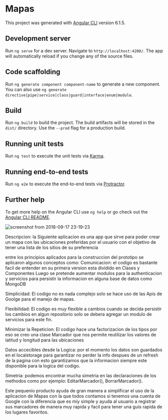# Mapas

This project was generated with [Angular CLI](https://github.com/angular/angular-cli) version 6.1.5.

## Development server

Run `ng serve` for a dev server. Navigate to `http://localhost:4200/`. The app will automatically reload if you change any of the source files.

## Code scaffolding

Run `ng generate component component-name` to generate a new component. You can also use `ng generate directive|pipe|service|class|guard|interface|enum|module`.

## Build

Run `ng build` to build the project. The build artifacts will be stored in the `dist/` directory. Use the `--prod` flag for a production build.

## Running unit tests

Run `ng test` to execute the unit tests via [Karma](https://karma-runner.github.io).

## Running end-to-end tests

Run `ng e2e` to execute the end-to-end tests via [Protractor](http://www.protractortest.org/).

## Further help

To get more help on the Angular CLI use `ng help` or go check out the [Angular CLI README](https://github.com/angular/angular-cli/blob/master/README.md).

![screenshot from 2018-09-17 23-19-23](https://user-images.githubusercontent.com/16551638/45662521-477ae380-bad0-11e8-8247-e5f5ed9bcd47.png)

Descripcion: la Siguiente aplicacion es una app que sirve para poder crear un mapa con las ubicaciones preferidas por el usuario con el objetivo de tener una lista de los sitios de su preferencia

entre los principios aplicados para la construccion del prototipo se aplicaron algunos conceptos como: Comunicacion: el codigo es bastante facil de entender en su primera version esta dividido en Clases y Componentes Luego se pretende aumentar modulos para la authenticacion y servicios para persistir la informacion en alguna base de datos como MongoDB

Simplicidad: El codigo no es nada complejo solo se hace uso de las Apis de Goolge para el manejo de mapas.

Flexibilidad: El codigo es muy flexible a cambios cuando se decida persistir los cambios en algun repositorio solo se debera agregar un modulo de servicios para este fin.

Minimizar la Repeticion: El codigo hace una factorizacion de los tipos por eso se creo una clase Marcador que nos permite reutilizar los valores de latitud y longitud para las ubicaciones

Datos accecibles desde la Logica: por el momento los datos son guardados en el localstorage para garantizar no perder la info despues de un refresh de la pagina con esto garantizamos que la informacion siempre este disponible para la logica del codigo.

Simetria: podemos encontrar mucha simetria en las declaraciones de los methodos como por ejemplo: EditarMarcador(), BorrarMarcador().

Este pequenio producto ayuda de gran manera a simplificar el uso de la aplicacion de Mapas con la que todos contamos si tenemos una cuenta de Google con la diferencia que es miy simple y ayuda al usuario a registrar sus marcadores de manera muy rapida y facil para tener una guis rapida de los lugares favoritos.
